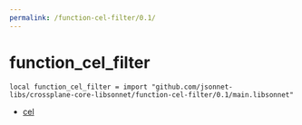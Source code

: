 ```yaml
---
permalink: /function-cel-filter/0.1/
---
```


# function_cel_filter

```jsonnet
local function_cel_filter = import "github.com/jsonnet-libs/crossplane-core-libsonnet/function-cel-filter/0.1/main.libsonnet"
```



* [cel](cel/index.md)